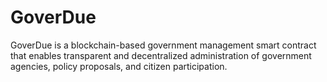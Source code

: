 # GoverDue
GoverDue is a blockchain-based government management smart contract that enables transparent and decentralized administration of government agencies, policy proposals, and citizen participation. 
